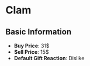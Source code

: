 # Clam

## Basic Information

- **Buy Price**: 31$
- **Sell Price**: 15$
- **Default Gift Reaction**: Dislike
